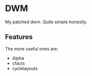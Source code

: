 # DWM
My patched dwm. Quite simple honestly.

## Features
The more useful ones are:
- Alpha
- cfacts
- cyclelayouts
